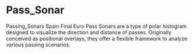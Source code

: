 # Pass_Sonar
Passing_Sonars Spain Final Euro
Pass Sonars are a type of polar histogram designed to visualize the direction and distance of passes. Originally conceived as positional overlays, they offer a flexible framework to analyze various passing scenarios.
